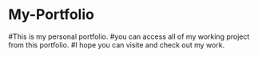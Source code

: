 # My-Portfolio
#This is my personal portfolio.
#you can access all of my working project from this portfolio.
#I hope you can visite and check out my work.
